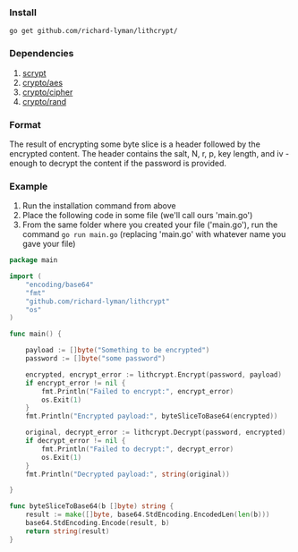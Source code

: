 ### Install ###
```go get github.com/richard-lyman/lithcrypt/```

### Dependencies ###
 1. [scrypt](https://code.google.com/p/go/source/browse/scrypt?repo=crypto)
 2. [crypto/aes](http://golang.org/pkg/crypto/aes/)
 3. [crypto/cipher](http://golang.org/pkg/crypto/cipher/)
 4. [crypto/rand](http://golang.org/pkg/crypto/rand/)

### Format ###
The result of encrypting some byte slice is a header followed by the encrypted content.
The header contains the salt, N, r, p, key length, and iv - enough to decrypt the content if the password is provided.

### Example ###
 1. Run the installation command from above
 2. Place the following code in some file (we'll call ours 'main.go')
 3. From the same folder where you created your file ('main.go'), run the command ```go run main.go``` (replacing 'main.go' with whatever name you gave your file)

```go
package main

import (
    "encoding/base64"
    "fmt"
    "github.com/richard-lyman/lithcrypt"
    "os"
)

func main() {

    payload := []byte("Something to be encrypted")
    password := []byte("some password")

    encrypted, encrypt_error := lithcrypt.Encrypt(password, payload)
    if encrypt_error != nil {
        fmt.Println("Failed to encrypt:", encrypt_error)
        os.Exit(1)
    }
    fmt.Println("Encrypted payload:", byteSliceToBase64(encrypted))

    original, decrypt_error := lithcrypt.Decrypt(password, encrypted)
    if decrypt_error != nil {
        fmt.Println("Failed to decrypt:", decrypt_error)
        os.Exit(1)
    }
    fmt.Println("Decrypted payload:", string(original))

}

func byteSliceToBase64(b []byte) string {
    result := make([]byte, base64.StdEncoding.EncodedLen(len(b)))
    base64.StdEncoding.Encode(result, b)
    return string(result)
}
```
